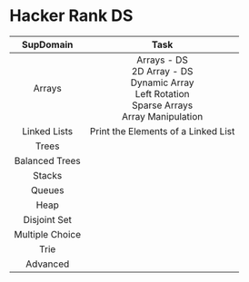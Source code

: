 # Hacker Rank DS

| **SupDomain** |                                                 **Task**                                                 |
| :-----------------: | :-------------------------------------------------------------------------------------------------------------: |
|       Arrays       | Arrays - DS<br />2D Array - DS<br />Dynamic Array<br />Left Rotation<br />Sparse Arrays<br />Array Manipulation |
|    Linked Lists    |                                       Print the Elements of a Linked List                                       |
|        Trees        |                                                                                                                |
|   Balanced Trees   |                                                                                                                |
|       Stacks       |                                                                                                                |
|       Queues       |                                                                                                                |
|        Heap        |                                                                                                                |
|    Disjoint Set    |                                                                                                                |
|   Multiple Choice   |                                                                                                                |
|        Trie        |                                                                                                                |
|      Advanced      |                                                                                                                |
